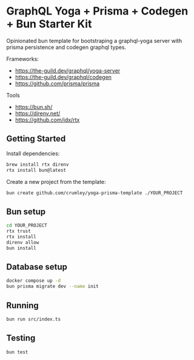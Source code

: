 # GraphQL Yoga + Prisma + Codegen + Bun Starter Kit

Opinionated bun template for bootstraping a graphql-yoga server with prisma persistence and codegen
graphql types.

Frameworks:

- https://the-guild.dev/graphql/yoga-server
- https://the-guild.dev/graphql/codegen
- https://github.com/prisma/prisma

Tools

- https://bun.sh/
- https://direnv.net/
- https://github.com/jdx/rtx

## Getting Started

Install dependencies:

```sh
brew install rtx direnv
rtx install bun@latest
```

Create a new project from the template:

```sh
bun create github.com/crumley/yoga-prisma-template ./YOUR_PROJECT
```

## Bun setup

```bash
cd YOUR_PROJECT
rtx trust
rtx install
direnv allow
bun install
```

## Database setup

```sh
docker compose up -d
bun prisma migrate dev --name init
```

## Running

```sh
bun run src/index.ts
```

## Testing

```sh
bun test
```